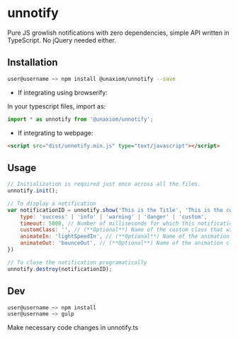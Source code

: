 # unnotify

Pure JS growlish notifications with zero dependencies, simple API written in TypeScript. No jQuery needed either.

## Installation

```bash
user@username ~> npm install @unaxiom/unnotify --save
```

- If integrating using browserify:

In your typescript files, import as:

```ts
import * as unnotify from '@unaxiom/unnotify';
```

- If integrating to webpage:

```html
<script src="dist/unnotify.min.js" type="text/javascript"></script>
```

## Usage

```js
// Initialization is required just once across all the files.
unnotify.init();

// To display a notification
var notificationID = unnotify.show('This is the Title', 'This is the content', {
    type: 'success' | 'info' | 'warning' | 'danger' | 'custom',
    timeout: 5000, // Number of milliseconds for which this notification needs to be displayed. If value is 0, then it won't be automatically destroyed.
    customClass: '', // (**Optional**) Name of the custom class that will be used instead of builtin classes. For this to be used, **type** should be set to 'custom'. 
    animateIn: 'lightSpeedIn', // (**Optional**) Name of the animation class (from animate.css) that needs to be used while creating the notification.
    animateOut: 'bounceOut', // (**Optional**) Name of the animation class (from animate.css) that needs to be used while destroying the notification.
})

// To close the notification programatically
unnotify.destroy(notificationID);
```

## Dev

```bash
user@username ~> npm install
user@username ~> gulp
```

Make necessary code changes in unnotify.ts